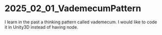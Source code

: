 # 2025_02_01_VademecumPattern
I learn in the past a thinking pattern called vademecum. I would like to code it in Unity3D instead of having node.
